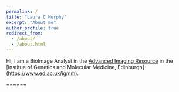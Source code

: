 ```yaml
---
permalink: /
title: "Laura C Murphy"
excerpt: "About me"
author_profile: true
redirect_from: 
  - /about/
  - /about.html
---
```


Hi, I am a BioImage Analyst in the [Advanced Imaging Resource](www.igmmimaging.com) in the [Institue of Genetics and Molecular Medicine, Edinburgh] (https://www.ed.ac.uk/igmm). 

======
